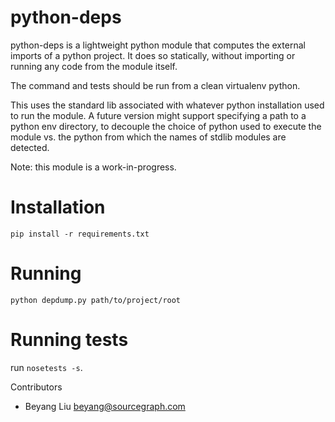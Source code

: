 python-deps
===========

python-deps is a lightweight python module that computes the external
imports of a python project.  It does so statically, without importing
or running any code from the module itself.

The command and tests should be run from a clean virtualenv python.

This uses the standard lib associated with whatever python
installation used to run the module. A future version might support
specifying a path to a python env directory, to decouple the choice of
python used to execute the module vs. the python from which the names
of stdlib modules are detected.

Note: this module is a work-in-progress.

Installation
==========
```
pip install -r requirements.txt
```

Running
=======
```
python depdump.py path/to/project/root
```

Running tests
=============
run `nosetests -s`.

Contributors
* Beyang Liu <beyang@sourcegraph.com>
